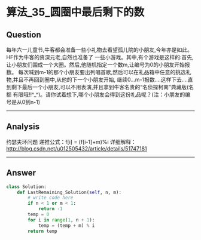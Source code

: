 # 算法_35_圆圈中最后剩下的数


## Question
每年六一儿童节,牛客都会准备一些小礼物去看望孤儿院的小朋友,今年亦是如此。HF作为牛客的资深元老,自然也准备了
一些小游戏。其中,有个游戏是这样的:首先,让小朋友们围成一个大圈。然后,他随机指定一个数m,让编号为0的小朋友开始报数。
每次喊到m-1的那个小朋友要出列唱首歌,然后可以在礼品箱中任意的挑选礼物,并且不再回到圈中,从他的下一个小朋友开始,
继续0...m-1报数....这样下去....直到剩下最后一个小朋友,可以不用表演,并且拿到牛客名贵的“名侦探柯南”典藏版(名额
有限哦!!^_^)。请你试着想下,哪个小朋友会得到这份礼品呢？(注：小朋友的编号是从0到n-1)

----

## Analysis
约瑟夫环问题
递推公式：f[i] = (f[i-1]+m)%i
详细解释：http://blog.csdn.net/u012505432/article/details/51747181

----

## Answer
```python
class Solution:
    def LastRemaining_Solution(self, n, m):
        # write code here
        if n < 1 or m < 1:
            return -1
        temp = 0
        for i in range(1, n + 1):
            temp = (temp + m) % i
        return temp
```